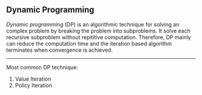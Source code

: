 ## Dynamic Programming

*Dynamic programming* (DP) is an algorithmic technique for solving an complex problem by breaking the problem into subproblems. It solve each recursive subproblem without repititive computation. Therefore, DP mainly can reduce the computation time and the iteration based algorithm terminates when convergence is achieved.

---

Most common DP technique:

1. Value Iteration
2. Policy Iteration
